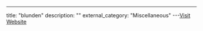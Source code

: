 ---
title: "blunden"
description: ""
external_category: "Miscellaneous"
---[Visit Website](https://github.com/blunden)

